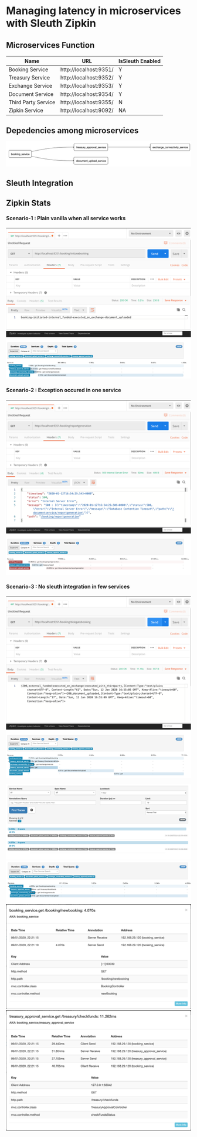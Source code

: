 # Managing latency in microservices with Sleuth Zipkin 

## Microservices Function
| Name  | URL | IsSleuth Enabled |
| ------------- | ------------- | ------------- |
| Booking Service  | http://localhost:9351/  | Y |
| Treasury Service  | http://localhost:9352/  | Y |
| Exchange Service  | http://localhost:9353/ | Y |
| Document Service  | http://localhost:9354/  | Y |
| Third Party Service  | http://localhost:9355/  | N |
| Zipkin Service | http://localhost:9092/ | NA |

## Depedencies among microservices 
![](https://github.com/bhargrah/java_sleuth_zipkin_ms_maven/blob/master/images/Interaction.png)

## Sleuth Integration 

## Zipkin Stats

#### Scenario-1 : Plain vanilla when all service works
![](https://github.com/bhargrah/java_sleuth_zipkin_ms_maven/blob/master/images/vanilla.png)
![](https://github.com/bhargrah/java_sleuth_zipkin_ms_maven/blob/master/images/vanilla_zipkin.png)
#### Scenario-2 : Exception occured in one service 
![](https://github.com/bhargrah/java_sleuth_zipkin_ms_maven/blob/master/images/exeption.png)
![](https://github.com/bhargrah/java_sleuth_zipkin_ms_maven/blob/master/images/exception_zipkin.png)

#### Scenario-3 : No sleuth integration in few services
![](https://github.com/bhargrah/java_sleuth_zipkin_ms_maven/blob/master/images/third.png)
![](https://github.com/bhargrah/java_sleuth_zipkin_ms_maven/blob/master/images/third_zipkin.png)

![](https://github.com/bhargrah/java_sleuth_zipkin_ms_maven/blob/master/images/spans_flow.png)
![](https://github.com/bhargrah/java_sleuth_zipkin_ms_maven/blob/master/images/trace_flow.png)
![](https://github.com/bhargrah/java_sleuth_zipkin_ms_maven/blob/master/images/booking_flow.png)
![](https://github.com/bhargrah/java_sleuth_zipkin_ms_maven/blob/master/images/book_treas_flow.png)
